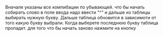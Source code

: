 Вначале указаны все компибации по убывающей. что бы начать собирать слово в поле ввода надо ввести "^" и дальше из таблицы выбирать нужную букву.
Дальше таблица обновится в зависимоти от того какую букву выбрали. Когда выберете последнюю букву таблица пропадет.
для того что бы начать заново нажмите на кнопку
